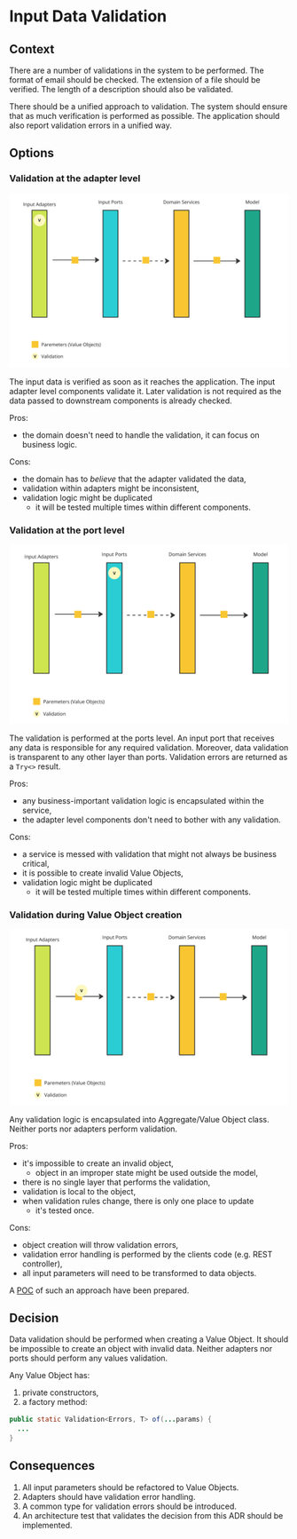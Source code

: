 # Input Data Validation

## Context

There are a number of validations in the system to be performed. The format of email should be checked. The
extension of a file should be verified. The length of a description should also be validated.

There should be a unified approach to validation. The system should ensure that as much verification is performed
as possible. The application should also report validation errors in a unified way.

## Options

### Validation at the adapter level

![4-adapters-validation](./resources/4-adapters-validation.png)

The input data is verified as soon as it reaches the application. The input adapter level components validate it.
Later validation is not required as the data passed to downstream components is already checked.

Pros:

* the domain doesn't need to handle the validation, it can focus on business logic.

Cons:

* the domain has to *believe* that the adapter validated the data,
* validation within adapters might be inconsistent,
* validation logic might be duplicated
  * it will be tested multiple times within different components.

### Validation at the port level

![4-ports-validation](./resources/4-ports-validation.png)

The validation is performed at the ports level. An input port that receives any data is responsible for
any required validation. Moreover, data validation is transparent to any other layer than ports.
Validation errors are returned as a `Try<>` result.

Pros:

* any business-important validation logic is encapsulated within the service,
* the adapter level components don't need to bother with any validation.

Cons:

* a service is messed with validation that might not always be business critical,
* it is possible to create invalid Value Objects,
* validation logic might be duplicated
  * it will be tested multiple times within different components.

### Validation during Value Object creation

![4-parameters-validation](./resources/4-parameters-validation.png)

Any validation logic is encapsulated into Aggregate/Value Object class.
Neither ports nor adapters perform validation.

Pros:

* it's impossible to create an invalid object,
    * object in an improper state might be used outside the model,
* there is no single layer that performs the validation,
* validation is local to the object,
* when validation rules change, there is only one place to update
  * it's tested once.

Cons:

* object creation will throw validation errors,
* validation error handling is performed by the clients code (e.g. REST controller),
* all input parameters will need to be transformed to data objects.

A [POC](https://github.com/mateuszbrycki/bookkeeper/commit/4698b0f3bc4391f74500c6f27b3b79196ffbd45c) of such an approach
have been prepared.

## Decision

Data validation should be performed when creating a Value Object.
It should be impossible to create an object with invalid data.
Neither adapters nor ports should perform any values validation.

Any Value Object has:

1. private constructors,
2. a factory method:

```java
public static Validation<Errors, T> of(...params) {
  ...
} 
```

## Consequences

1. All input parameters should be refactored to Value Objects.
2. Adapters should have validation error handling.
3. A common type for validation errors should be introduced.
4. An architecture test that validates the decision from this ADR should be implemented.
